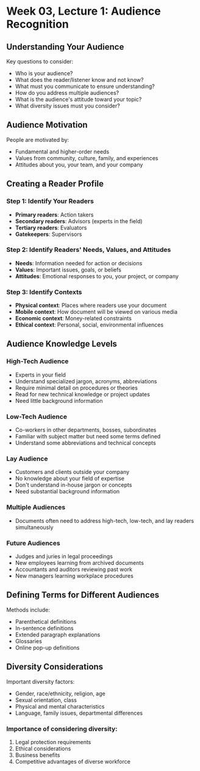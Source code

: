 # Week 03, Lecture 1: Audience Recognition

## Understanding Your Audience
Key questions to consider:
- Who is your audience?
- What does the reader/listener know and not know?
- What must you communicate to ensure understanding?
- How do you address multiple audiences?
- What is the audience's attitude toward your topic?
- What diversity issues must you consider?

## Audience Motivation
People are motivated by:
- Fundamental and higher-order needs
- Values from community, culture, family, and experiences
- Attitudes about you, your team, and your company

## Creating a Reader Profile
### Step 1: Identify Your Readers
- **Primary readers**: Action takers
- **Secondary readers**: Advisors (experts in the field)
- **Tertiary readers**: Evaluators
- **Gatekeepers**: Supervisors

### Step 2: Identify Readers' Needs, Values, and Attitudes
- **Needs**: Information needed for action or decisions
- **Values**: Important issues, goals, or beliefs
- **Attitudes**: Emotional responses to you, your project, or company

### Step 3: Identify Contexts
- **Physical context**: Places where readers use your document
- **Mobile context**: How document will be viewed on various media
- **Economic context**: Money-related constraints
- **Ethical context**: Personal, social, environmental influences

## Audience Knowledge Levels

### High-Tech Audience
- Experts in your field
- Understand specialized jargon, acronyms, abbreviations
- Require minimal detail on procedures or theories
- Read for new technical knowledge or project updates
- Need little background information

### Low-Tech Audience
- Co-workers in other departments, bosses, subordinates
- Familiar with subject matter but need some terms defined
- Understand some abbreviations and technical concepts

### Lay Audience
- Customers and clients outside your company
- No knowledge about your field of expertise
- Don't understand in-house jargon or concepts
- Need substantial background information

### Multiple Audiences
- Documents often need to address high-tech, low-tech, and lay readers simultaneously

### Future Audiences
- Judges and juries in legal proceedings
- New employees learning from archived documents
- Accountants and auditors reviewing past work
- New managers learning workplace procedures

## Defining Terms for Different Audiences
Methods include:
- Parenthetical definitions
- In-sentence definitions
- Extended paragraph explanations
- Glossaries
- Online pop-up definitions

## Diversity Considerations
Important diversity factors:
- Gender, race/ethnicity, religion, age
- Sexual orientation, class
- Physical and mental characteristics
- Language, family issues, departmental differences

### Importance of considering diversity:
1. Legal protection requirements
2. Ethical considerations
3. Business benefits
4. Competitive advantages of diverse workforce
